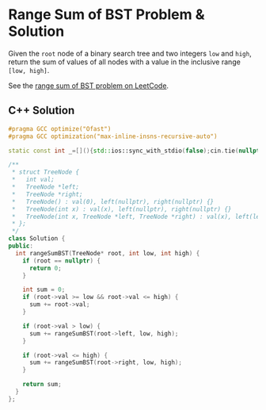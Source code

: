 # Range Sum of BST Problem & Solution

Given the `root` node of a binary search tree and two integers `low` and `high`, return the sum of values of all nodes with a value in the inclusive range `[low, high]`.

See the [range sum of BST problem on LeetCode](https://leetcode.com/problems/range-sum-of-bst).

## C++ Solution

```cpp
#pragma GCC optimize("Ofast")
#pragma GCC optimization("max-inline-insns-recursive-auto")

static const int _=[](){std::ios::sync_with_stdio(false);cin.tie(nullptr);cout.tie(nullptr);return 0;}();

/**
 * struct TreeNode {
 *   int val;
 *   TreeNode *left;
 *   TreeNode *right;
 *   TreeNode() : val(0), left(nullptr), right(nullptr) {}
 *   TreeNode(int x) : val(x), left(nullptr), right(nullptr) {}
 *   TreeNode(int x, TreeNode *left, TreeNode *right) : val(x), left(left), right(right) {}
 * };
 */
class Solution {
public:
  int rangeSumBST(TreeNode* root, int low, int high) {
    if (root == nullptr) {
      return 0;
    }

    int sum = 0;
    if (root->val >= low && root->val <= high) {
      sum += root->val;
    }

    if (root->val > low) {
      sum += rangeSumBST(root->left, low, high);
    }

    if (root->val <= high) {
      sum += rangeSumBST(root->right, low, high);
    }

    return sum;
  }
};
```
